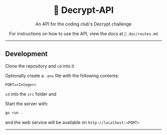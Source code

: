 <div align="center">
<h1>🔐 Decrypt-API </h1>

An API for the coding club's Decrypt challenge

For instructions on how to use the API, view the docs at
`📁 doc/routes.md`

</div>

---

## Development

Clone the repository and `cd` into it

Optionally create a `.env` file with the following contents:

```env
PORT=<Integer>
```
`cd` into the `src` folder and

Start the server with:

```bash
go run .
```

and the web service will be available on `http://localhost:<PORT>`

---
